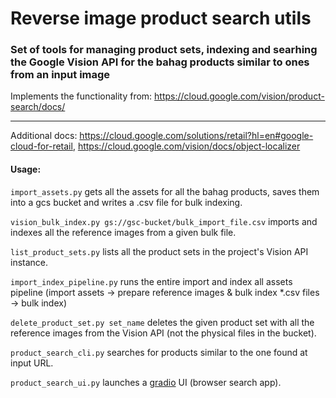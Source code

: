 # Reverse image product search utils

### Set of tools for managing product sets, indexing and searhing the Google Vision API for the bahag products similar to ones from an input image


Implements the functionality from: https://cloud.google.com/vision/product-search/docs/

---
Additional docs: https://cloud.google.com/solutions/retail?hl=en#google-cloud-for-retail, https://cloud.google.com/vision/docs/object-localizer

#### Usage:

`import_assets.py` gets all the assets for all the bahag products, saves them into a gcs bucket and writes a .csv file for bulk indexing.

`vision_bulk_index.py gs://gsc-bucket/bulk_import_file.csv` imports and indexes all the reference images from a given bulk file.

`list_product_sets.py` lists all the product sets in the project's Vision API instance.

`import_index_pipeline.py` runs the entire import and index all assets pipeline (import assets -> prepare reference images & bulk index *.csv files -> bulk index) 

`delete_product_set.py set_name` deletes the given product set with all the reference images from the Vision API (not the physical files in the bucket).

`product_search_cli.py` searches for products similar to the one found at input URL.

`product_search_ui.py` launches a [gradio](https://www.gradio.app/) UI (browser search app).